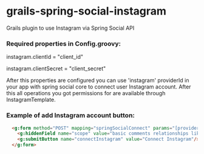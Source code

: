 grails-spring-social-instagram
==============================

Grails plugin to use Instagram via Spring Social API

### Required properties in Config.groovy:

instagram.clientId = "client_id"


instagram.clientSecret = "client_secret"

After this properties are configured you can use 'instagram' providerId in your app with spring social core to connect user Instagram account. After this all operations you got permissions for are available through InstagramTemplate.

### Example of add Instagram account button:
```html
  <g:form method="POST" mapping="springSocialConnect" params="[providerId: 'instagram']">
    <g:hiddenField name="scope" value="basic comments relationships likes"/>
    <g:submitButton name="connectInstagram" value="Connect Instagram"/>
  </g:form>
```

